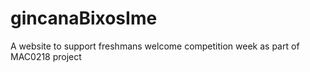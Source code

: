 # gincanaBixosIme
A website to support freshmans welcome competition week as part of MAC0218 project
